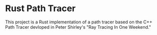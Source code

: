 # Rust Path Tracer
This project is a Rust implementation of a path tracer based on the C++ Path Tracer devloped in Peter Shirley's "Ray Tracing In One Weekend."